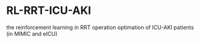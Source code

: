 # RL-RRT-ICU-AKI
the reinforcement learning in RRT operation optimation of ICU-AKI patients (in MIMIC and eICU)
